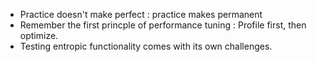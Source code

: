 - Practice doesn't make perfect : practice makes permanent
- Remember the first princple of performance tuning : Profile first, then optimize.
- Testing entropic functionality comes with its own challenges.
